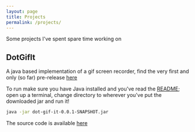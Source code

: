 ```yaml
---
layout: page
title: Projects
permalink: /projects/
---
```


Some projects I've spent spare time working on

## DotGifIt

A java based implementation of a gif screen recorder, find the very first and only (so far) pre-release [here](https://github.com/sgregory8/dotGifIt/releases/tag/0.1)

To run make sure you have Java installed and you've read the [README](https://github.com/sgregory8/dotGifIt/blob/with_screen_moving/README.MD); open up a terminal, change directory to wherever you've put the downloaded jar and run it!

```bash
java -jar dot-gif-it-0.0.1-SNAPSHOT.jar
```

The source code is available [here](https://github.com/sgregory8/dotGifIt)
